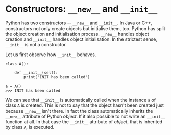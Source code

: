 # Constructors: `__new__` and `__init__`

Python has two constructors -- `__new__` and `__init__`. In Java or C++, constructors not only create objects but initialise them, too. Python has split the object creation and initialisation process. `__new__` handles object creation and `__init__` handles object initialisation. In the strictest sense, `__init__` is not a constructor.

Let us first observe how `__init__` behaves.

    class A():
    
        def __init__(self):
            print('INIT has been called')
         
    a = A()
    >>> INIT has been called
    
We can see that `__init__` is automatically called when the instance `a` of class `A` is created. This is not to say that the object hasn't been created just because `__new__` isn't there. In fact the class automatically inherits the `__new__` attribute of Python *object*. If it also possible to not write an `__init__` function at all. In that case the `__init__` attribute of *object*, that is inherited by class `A`, is executed.
